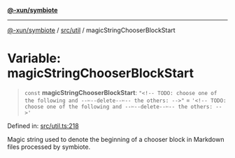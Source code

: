 [**@-xun/symbiote**](../../../README.md)

***

[@-xun/symbiote](../../../README.md) / [src/util](../README.md) / magicStringChooserBlockStart

# Variable: magicStringChooserBlockStart

> `const` **magicStringChooserBlockStart**: `"<!-- TODO: choose one of the following and --✄--delete--✄-- the others: -->"` = `'<!-- TODO: choose one of the following and --✄--delete--✄-- the others: -->'`

Defined in: [src/util.ts:218](https://github.com/Xunnamius/symbiote/blob/77d17fb695645e232d8cbbf34928a6f01fd29047/src/util.ts#L218)

Magic string used to denote the beginning of a chooser block in Markdown
files processed by symbiote.
